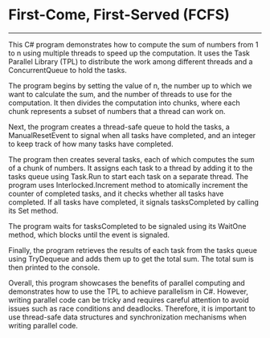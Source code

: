 # First-Come, First-Served (FCFS)

---

This C# program demonstrates how to compute the sum of numbers from 1 to n using multiple threads to speed up the computation. It uses the Task Parallel Library (TPL) to distribute the work among different threads and a ConcurrentQueue to hold the tasks.

The program begins by setting the value of n, the number up to which we want to calculate the sum, and the number of threads to use for the computation. It then divides the computation into chunks, where each chunk represents a subset of numbers that a thread can work on.

Next, the program creates a thread-safe queue to hold the tasks, a ManualResetEvent to signal when all tasks have completed, and an integer to keep track of how many tasks have completed.

The program then creates several tasks, each of which computes the sum of a chunk of numbers. It assigns each task to a thread by adding it to the tasks queue using Task.Run to start each task on a separate thread. The program uses Interlocked.Increment method to atomically increment the counter of completed tasks, and it checks whether all tasks have completed. If all tasks have completed, it signals tasksCompleted by calling its Set method.

The program waits for tasksCompleted to be signaled using its WaitOne method, which blocks until the event is signaled.

Finally, the program retrieves the results of each task from the tasks queue using TryDequeue and adds them up to get the total sum. The total sum is then printed to the console.

Overall, this program showcases the benefits of parallel computing and demonstrates how to use the TPL to achieve parallelism in C#. However, writing parallel code can be tricky and requires careful attention to avoid issues such as race conditions and deadlocks. Therefore, it is important to use thread-safe data structures and synchronization mechanisms when writing parallel code.
